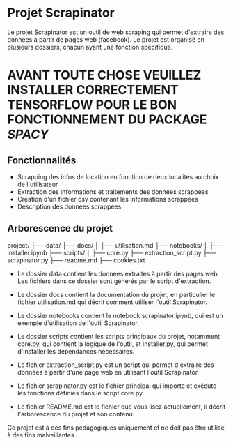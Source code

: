 # Projet Scrapinator

Le projet Scrapinator est un outil de web scraping qui permet d'extraire des données à partir de pages web (facebook). Le projet est organisé en plusieurs dossiers, chacun ayant une fonction spécifique.

# AVANT TOUTE CHOSE VEUILLEZ INSTALLER CORRECTEMENT TENSORFLOW POUR LE BON FONCTIONNEMENT DU PACKAGE *SPACY*

## Fonctionnalités

- Scrapping des infos de location en fonction de deux localités au choix de l'utilisateur
- Extraction des informations et traitements des données scrappées
- Création d'un fichier csv contenant les informations scrappées
- Description des données scrappées

## Arborescence du projet

project/
├── data/
├── docs/
│   ├── utilisation.md
├── notebooks/
│   ├── installer.ipynb
├── scripts/
│   ├── core.py
├── extraction_script.py
├── scrapinator.py
├── readme.md
├── cookies.txt

- Le dossier data contient les données extraites à partir des pages web. Les fichiers dans ce dossier sont générés par le script d'extraction.

- Le dossier docs contient la documentation du projet, en particulier le fichier utilisation.md qui décrit comment utiliser l'outil Scrapinator.

- Le dossier notebooks contient le notebook scrapinator.ipynb, qui est un exemple d'utilisation de l'outil Scrapinator.

- Le dossier scripts contient les scripts principaux du projet, notamment core.py, qui contient la logique de l'outil, et installer.py, qui permet d'installer les dépendances nécessaires.

- Le fichier extraction_script.py est un script qui permet d'extraire des données à partir d'une page web en utilisant l'outil Scrapinator.

- Le fichier scrapinator.py est le fichier principal qui importe et exécute les fonctions définies dans le script core.py.

- Le fichier README.md est le fichier que vous lisez actuellement, il décrit l'arborescence du projet et son contenu.

Ce projet est à des fins pédagogiques uniquement et ne doit pas être utilisé à des fins malveillantes.